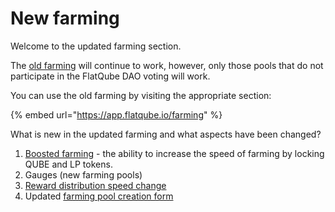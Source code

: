 # New farming

Welcome to the updated farming section.&#x20;

The [old farming](../old-farming/) will continue to work, however, only those pools that do not participate in the FlatQube DAO voting will work.&#x20;

You can use the old farming by visiting the appropriate section:

{% embed url="https://app.flatqube.io/farming" %}

What is new in the updated farming and what aspects have been changed?

1. [Boosted farming](../concepts/boosted-farming.md) - the ability to increase the speed of farming by locking QUBE and LP tokens.
2. Gauges (new farming pools)
3. [Reward distribution speed change](../concepts/reward-distribution.md)
4. Updated [farming pool creation form](broken-reference)
